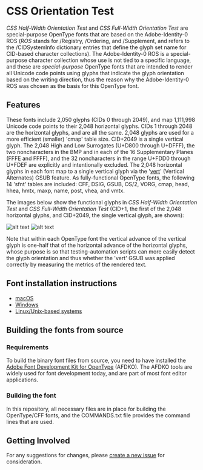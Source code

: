 # CSS Orientation Test

*CSS Half-Width Orientation Test* and *CSS Full-Width Orientation Test* are special-purpose OpenType fonts that are based on the Adobe-Identity-0 ROS (*ROS* stands for /Registry, /Ordering, and /Supplement, and refers to the /CIDSystemInfo dictionary entries that define the glyph set name for CID-based character collections). The Adobe-Identity-0 ROS is a special-purpose character collection whose use is not tied to a specific language, and these are *special-purpose* OpenType fonts that are intended to render all Unicode code points using glyphs that indicate the glyph orientation based on the writing direction, thus the reason why the Adobe-Identity-0 ROS was chosen as the basis for this OpenType font.

##  Features

These fonts include 2,050 glyphs (CIDs 0 through 2049), and map 1,111,998 Unicode code points to their 2,048 horizontal glyphs. CIDs 1 through 2048 are the horizontal glyphs, and are all the same. 2,048 glyphs are used for a more efficient (smaller) 'cmap' table size. CID+2049 is a single vertical glyph. The 2,048 High and Low Surrogates (U+D800 through U+DFFF), the two noncharacters in the BMP and in each of the 16 Supplementary Planes (FFFE and FFFF), and the 32 noncharacters in the range U+FDD0 through U+FDEF are explicitly and intentionally excluded. The 2,048 horizontal glyphs in each font map to a single vertical glyph via the '[vert](http://www.microsoft.com/typography/otspec/features_uz.htm#vert)' (Vertical Alternates) GSUB feature. As fully-functional OpenType fonts, the following 14 'sfnt' tables are included: CFF, DSIG, GSUB, OS/2, VORG, cmap, head, hhea, hmtx, maxp, name, post, vhea, and vmtx.

The images below show the functional glyphs in *CSS Half-Width Orientation Test* and *CSS Full-Width Orientation Test* (CID+1, the first of the 2,048 horizontal glyphs, and CID+2049, the single vertical glyph, are shown):

![alt text](https://raw.githubusercontent.com/adobe-fonts/css-orientation-test/master/images/half-width-hv-320.jpg "half-width") ![alt text](https://raw.githubusercontent.com/adobe-fonts/css-orientation-test/master/images/full-width-hv-320.jpg "full-width")

Note that within each OpenType font the vertical advance of the vertical glyph is one-half that of the horizontal advance of the horizontal glyphs, whose purpose is so that testing-automation scripts can more easily detect the glyph orientation and thus whether the 'vert' GSUB was applied correctly by measuring the metrics of the rendered text.

## Font installation instructions

* [macOS](https://support.apple.com/en-us/HT201749)
* [Windows](https://www.microsoft.com/en-us/Typography/TrueTypeInstall.aspx)
* [Linux/Unix-based systems](https://github.com/adobe-fonts/source-code-pro/issues/17#issuecomment-8967116)

## Building the fonts from source

### Requirements

To build the binary font files from source, you need to have installed the [Adobe Font Development Kit for OpenType](http://www.adobe.com/devnet/opentype/afdko.html) (AFDKO). The AFDKO tools are widely used for font development today, and are part of most font editor applications.

### Building the font

In this repository, all necessary files are in place for building the OpenType/CFF fonts, and the COMMANDS.txt file provides the command lines that are used.

## Getting Involved

For any suggestions for changes, please [create a new issue](https://github.com/adobe-fonts/css-orientation-test/issues) for consideration.

